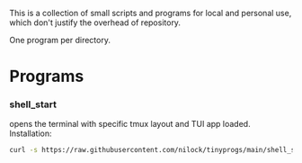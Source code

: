 
This is a collection of small scripts and programs for local and personal use, which don't justify the overhead of repository.

One program per directory.

# Programs

### shell_start

opens the terminal with specific tmux layout and TUI app loaded. Installation:

```bash
curl -s https://raw.githubusercontent.com/nilock/tinyprogs/main/shell_start/installer.sh | bash
```
